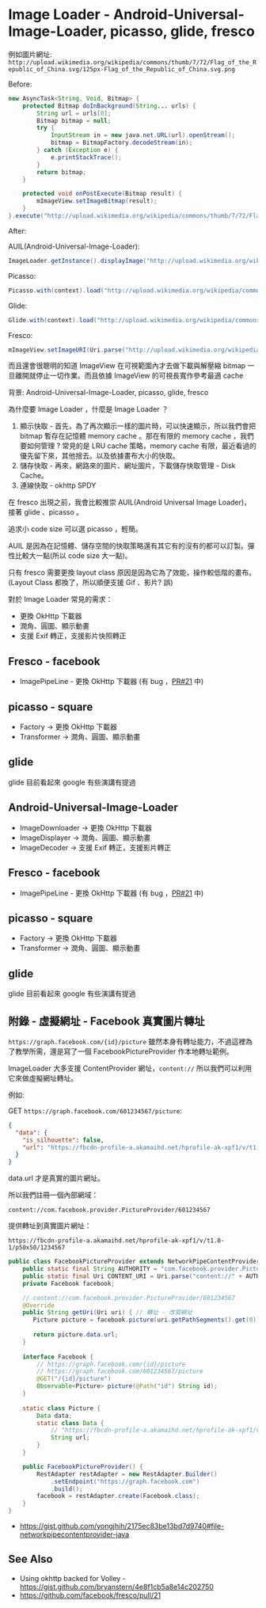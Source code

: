 # Image Loader - Android-Universal-Image-Loader, picasso, glide, fresco

例如圖片網址: `http://upload.wikimedia.org/wikipedia/commons/thumb/7/72/Flag_of_the_Republic_of_China.svg/125px-Flag_of_the_Republic_of_China.svg.png`

Before:

```java
new AsyncTask<String, Void, Bitmap> {
    protected Bitmap doInBackground(String... urls) {
        String url = urls[0];
        Bitmap bitmap = null;
        try {
            InputStream in = new java.net.URL(url).openStream();
            bitmap = BitmapFactory.decodeStream(in);
        } catch (Exception e) {
            e.printStackTrace();
        }
        return bitmap;
    }

    protected void onPostExecute(Bitmap result) {
        mImageView.setImageBitmap(result);
    }
}.execute("http://upload.wikimedia.org/wikipedia/commons/thumb/7/72/Flag_of_the_Republic_of_China.svg/125px-Flag_of_the_Republic_of_China.svg.png");
```

After:

AUIL(Android-Universal-Image-Loader):

```java
ImageLoader.getInstance().displayImage("http://upload.wikimedia.org/wikipedia/commons/thumb/7/72/Flag_of_the_Republic_of_China.svg/125px-Flag_of_the_Republic_of_China.svg.png", mImageView);
```

Picasso:

```java
Picasso.with(context).load("http://upload.wikimedia.org/wikipedia/commons/thumb/7/72/Flag_of_the_Republic_of_China.svg/125px-Flag_of_the_Republic_of_China.svg.png").into(mImageView);
```

Glide:

```java
Glide.with(context).load("http://upload.wikimedia.org/wikipedia/commons/thumb/7/72/Flag_of_the_Republic_of_China.svg/125px-Flag_of_the_Republic_of_China.svg.png").into(mImageView);
```

Fresco:

```java
mImageView.setImageURI(Uri.parse("http://upload.wikimedia.org/wikipedia/commons/thumb/7/72/Flag_of_the_Republic_of_China.svg/125px-Flag_of_the_Republic_of_China.svg.png"));
```

而且還會很聰明的知道 ImageView 在可視範圍內才去做下載與解壓縮 bitmap 一旦離開就停止一切作業。而且依據 ImageView 的可視長寬作參考最適 cache

背景: Android-Universal-Image-Loader, picasso, glide, fresco

為什麼要 Image Loader ，什麼是 Image Loader ？

1. 顯示快取 - 首先，為了再次顯示一樣的圖片時，可以快速顯示，所以我們會把 bitmap 暫存在記憶體 memory cache 。那在有限的 memory cache ，我們要如何管理 ? 常見的是 LRU cache 策略，memory cache 有限，最近看過的優先留下來，其他捨去。以及依據畫布大小的快取。
2. 儲存快取 - 再來，網路來的圖片、網址圖片，下載儲存快取管理 - Disk Cache。
3. 連線快取 - okhttp SPDY

在 fresco 出現之前，我會比較推崇 AUIL(Android Universal Image Loader)，接著 glide 、picasso 。

追求小 code size 可以選 picasso ，輕簡。

AUIL 是因為在記憶體、儲存空間的快取策略還有其它有的沒有的都可以訂製。彈性比較大一點(所以 code size 大一點)。

只有 fresco 需要更換 layout class 原因是因為它為了效能，操作較低階的畫布。(Layout Class 都換了，所以順便支援 Gif 、影片? 誤)

對於 Image Loader 常見的需求：

* 更換 OkHttp 下載器
* 潤角、圓圖、顯示動畫
* 支援 Exif 轉正，支援影片快照轉正

## Fresco - facebook

* ImagePipeLine - 更換 OkHttp 下載器 (有 bug ，[PR#21](https://github.com/facebook/fresco/pull/21) 中)

## picasso - square

* Factory -> 更換 OkHttp 下載器
* Transformer -> 潤角、圓圖、顯示動畫

## glide

glide 目前看起來 google 有些演講有提過


## Android-Universal-Image-Loader

* ImageDownloader -> 更換 OkHttp 下載器
* ImageDisplayer -> 潤角、圓圖、顯示動畫
* ImageDecoder -> 支援 Exif 轉正，支援影片轉正

## Fresco - facebook

* ImagePipeLine - 更換 OkHttp 下載器 (有 bug ，[PR#21](https://github.com/facebook/fresco/pull/21) 中)

## picasso - square

* Factory -> 更換 OkHttp 下載器
* Transformer -> 潤角、圓圖、顯示動畫

## glide

glide 目前看起來 google 有些演講有提過


## 附錄 - 虛擬網址 - Facebook 真實圖片轉址

`https://graph.facebook.com/{id}/picture` 雖然本身有轉址能力，不過這裡為了教學所需，還是寫了一個 FacebookPictureProvider 作本地轉址範例。

ImageLoader 大多支援 ContentProvider 網址，`content://` 所以我們可以利用它來做虛擬網址轉址。

例如:

GET `https://graph.facebook.com/601234567/picture`:

```json
{
  "data": {
    "is_silhouette": false, 
    "url": "https://fbcdn-profile-a.akamaihd.net/hprofile-ak-xpf1/v/t1.0-1/p50x50/1234567"
  }
}
```

data.url 才是真實的圖片網址。

所以我們註冊一個內部網域： 

`content://com.facebook.provider.PictureProvider/601234567`

提供轉址到真實圖片網址：

`https://fbcdn-profile-a.akamaihd.net/hprofile-ak-xpf1/v/t1.0-1/p50x50/1234567`

```java
public class FacebookPictureProvider extends NetworkPipeContentProvider { // NetwoorkPipeContentProvider 是筆者包裝過的，可參下方 gist
    public static final String AUTHORITY = "com.facebook.provider.PictureProvider";
    public static final Uri CONTENT_URI = Uri.parse("content://" + AUTHORITY + "/");
    private Facebook facebook;

    // content://com.facebook.provider.PictureProvider/601234567
    @Override
    public String getUri(Uri uri) { // 轉址 - 改寫網址
       Picture picture = facebook.picture(uri.getPathSegments().get(0)).toBlocking().first();
       
       return picture.data.url;
    }
    
    interface Facebook {
        // https://graph.facebook.com/{id}/picture
        // https://graph.facebook.com/601234567/picture
        @GET("/{id}/picture")
        Observable<Picture> picture(@Path("id") String id);
    }
    
    static class Picture {
        Data data;
        static class Data {
            // "https://fbcdn-profile-a.akamaihd.net/hprofile-ak-xpf1/v/t1.0-1/p50x50/1234567"
            String url; 
        }
    }

    public FacebookPictureProvider() {
        RestAdapter restAdapter = new RestAdapter.Builder()
            .setEndpoint("https://graph.facebook.com")
            .build();
        facebook = restAdapter.create(Facebook.class);
    }
}
```


* https://gist.github.com/yongjhih/2175ec83be13bd7d9740#file-networkpipecontentprovider-java

## See Also

* Using okhttp backed for Volley - https://gist.github.com/bryanstern/4e8f1cb5a8e14c202750
* https://github.com/facebook/fresco/pull/21